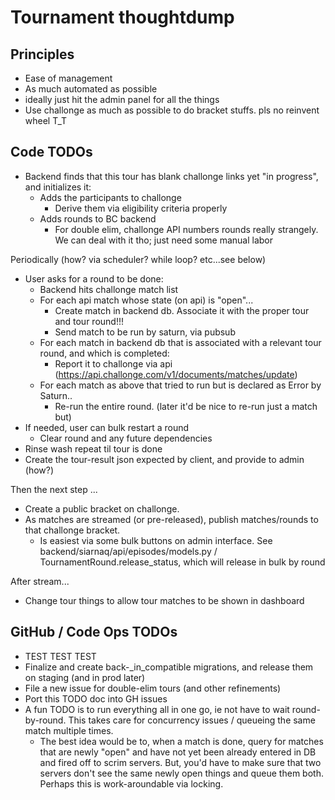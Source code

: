 # Tournament thoughtdump

## Principles

- Ease of management
- As much automated as possible
- ideally just hit the admin panel for all the things
- Use challonge as much as possible to do bracket stuffs. pls no reinvent wheel T_T

## Code TODOs

- Backend finds that this tour has blank challonge links yet "in progress", and initializes it:
  - Adds the participants to challonge
    - Derive them via eligibility criteria properly
  - Adds rounds to BC backend
    - For double elim, challonge API numbers rounds really strangely. We can deal with it tho; just need some manual labor

Periodically (how? via scheduler? while loop? etc...see below)

- User asks for a round to be done:
  - Backend hits challonge match list
  - For each api match whose state (on api) is "open"...
    - Create match in backend db. Associate it with the proper tour and tour round!!!
    - Send match to be run by saturn, via pubsub
  - For each match in backend db that is associated with a relevant tour round, and which is completed:
    - Report it to challonge via api (https://api.challonge.com/v1/documents/matches/update)
  - For each match as above that tried to run but is declared as Error by Saturn..
    - Re-run the entire round. (later it'd be nice to re-run just a match but)
- If needed, user can bulk restart a round
  - Clear round and any future dependencies
- Rinse wash repeat til tour is done
- Create the tour-result json expected by client, and provide to admin (how?)

Then the next step ...

- Create a public bracket on challonge.
- As matches are streamed (or pre-released), publish matches/rounds to that challonge bracket.
  - Is easiest via some bulk buttons on admin interface. See backend/siarnaq/api/episodes/models.py / TournamentRound.release_status, which will release in bulk by round

After stream...

- Change tour things to allow tour matches to be shown in dashboard

## GitHub / Code Ops TODOs

- TEST TEST TEST
- Finalize and create back-\_in_compatible migrations, and release them on staging (and in prod later)
- File a new issue for double-elim tours (and other refinements)
- Port this TODO doc into GH issues
- A fun TODO is to run everything all in one go, ie not have to wait round-by-round. This takes care for concurrency issues / queueing the same match multiple times.
  - The best idea would be to, when a match is done, query for matches that are newly "open" and have not yet been already entered in DB and fired off to scrim servers. But, you'd have to make sure that two servers don't see the same newly open things and queue them both. Perhaps this is work-aroundable via locking.
